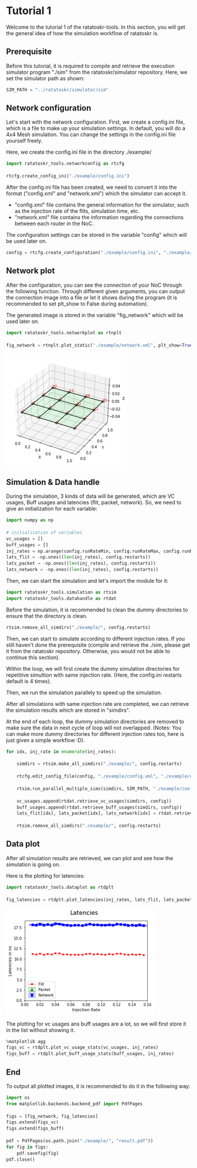 # Tutorial 1

Welcome to the tutorial 1 of the ratatoskr-tools. In this section, you will get the general idea of how the simulation workflow of ratatoskr is.

## Prerequisite

Before this tutorial, it is required to compile and retrieve the execution simulator program "./sim" from the ratatoskr/simulator repository. Here, we set the simulator path as shown:


```python
SIM_PATH = "../ratatoskr/simulator/sim"
```

## Network configuration

Let's start with the network configuration. First, we create a config.ini file, which is a file to make up your simulation settings. In default, you will do a 4x4 Mesh simulation. You can change the settings in the config.ini file yourself freely.

Here, we create the config.ini file in the directory ./example/


```python
import ratatoskr_tools.networkconfig as rtcfg

rtcfg.create_config_ini("./example/config.ini")
```

After the config.ini file has been created, we need to convert it into the format ("config.xml" and "network.xml") which the simulator can accept it.
- "config.xml" file contains the general information for the simulator, such as the injection rate of the flits, simulation time, etc.
- "network.xml" file contains the information regarding the connections between each router in the NoC.

The configuration settings can be stored in the variable "config" which will be used later on.


```python
config = rtcfg.create_configuration("./example/config.ini", "./example/config.xml", "./example/network.xml")
```

## Network plot
After the configuration, you can see the connection of your NoC through the following function. Through different given arguments, you can output the connection image into a file or let it shows during the program (it is recommended to set plt_show to False during automation).

The generated image is stored in the variable "fig_network" which will be used later on.


```python
import ratatoskr_tools.networkplot as rtnplt

fig_network = rtnplt.plot_static("./example/network.xml", plt_show=True)
```


    
![png](tutorial1_files/tutorial1_8_0.png)
    


## Simulation & Data handle

During the simulation, 3 kinds of data will be generated, which are VC usages, Buff usages and latencies (flit, packet, network). So, we need to give an initialization for each variable:


```python
import numpy as np

# initialization of variables
vc_usages = []
buff_usages = []
inj_rates = np.arange(config.runRateMin, config.runRateMax, config.runRateStep).round(4)
lats_flit = -np.ones((len(inj_rates), config.restarts))
lats_packet = -np.ones((len(inj_rates), config.restarts))
lats_network = -np.ones((len(inj_rates), config.restarts))
```

Then, we can start the simulation and let's import the module for it:


```python
import ratatoskr_tools.simulation as rtsim
import ratatoskr_tools.datahandle as rtdat
```

Before the simulation, it is recommended to clean the dummy directories to ensure that the directory is clean.


```python
rtsim.remove_all_simdirs("./example/", config.restarts)
```

Then, we can start to simulate according to different injection rates. If you still haven't done the prerequisite (compile and retrieve the ./sim, please get it from the ratatoskr repository. Otherwise, you would not be able to continue this section).

Within the loop, we will first create the dummy simulation directories for repetitive simultion with same injection rate. (Here, the config.ini restarts default is 4 times).

Then, we run the simulation parallely to speed up the simulation.

After all simulations with same injection rate are completed, we can retrieve the simulation results which are stored in "simdirs".

At the end of each loop, the dummy simulation directories are removed to make sure the data in next cycle of loop will not overlapped. (Notes: You can make more dummy directories for different injection rates too, here is just given a simple workflow :D).


```python
for idx, inj_rate in enumerate(inj_rates):

    simdirs = rtsim.make_all_simdirs("./example/", config.restarts)

    rtcfg.edit_config_file(config, "./example/config.xml", "./example/config_tmp.xml", inj_rate)

    rtsim.run_parallel_multiple_sims(simdirs, SIM_PATH, "./example/config.xml", "./example/network.xml")

    vc_usages.append(rtdat.retrieve_vc_usages(simdirs, config))
    buff_usages.append(rtdat.retrieve_buff_usages(simdirs, config))
    lats_flit[idx], lats_packet[idx], lats_network[idx] = rtdat.retrieve_diff_latencies(simdirs)

    rtsim.remove_all_simdirs("./example/", config.restarts)
```

## Data plot

After all simulation results are retrieved, we can plot and see how the simulation is going on.

Here is the plotting for latencies:


```python
import ratatoskr_tools.dataplot as rtdplt

fig_latencies = rtdplt.plot_latencies(inj_rates, lats_flit, lats_packet, lats_network, plt_show=True)
```


    
![png](tutorial1_files/tutorial1_18_0.png)
    


The plotting for vc usages ans buff usages are a lot, so we will first store it in the list without showing it.


```python
%matplotlib agg
figs_vc = rtdplt.plot_vc_usage_stats(vc_usages, inj_rates)
figs_buff = rtdplt.plot_buff_usage_stats(buff_usages, inj_rates)
```

## End

To output all plotted images, it is recommended to do it in the following way:


```python
import os
from matplotlib.backends.backend_pdf import PdfPages

figs = [fig_network, fig_latencies]
figs.extend(figs_vc)
figs.extend(figs_buff)

pdf = PdfPages(os.path.join("./example/", "result.pdf"))
for fig in figs:
    pdf.savefig(fig)
pdf.close()
```
